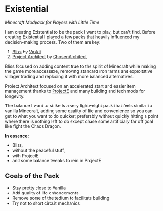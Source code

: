 # Existential
 _Minecraft Modpack for Players with Little Time_

I am creating Existential to be the pack I want to play, but can't find. Before
creating Existential I played a few packs that heavily influenced my
decision-making process. Two of them are key:

1. [Bliss](https://www.curseforge.com/minecraft/modpacks/bliss) by [Vazkii](https://www.curseforge.com/members/vazkii)
2. [Project Architect](https://www.curseforge.com/minecraft/modpacks/project-architect) by [ChosenArchitect](https://www.youtube.com/ChosenArchitect)

Bliss focused on adding content true to the spirit of Minecraft while making the
game more accessible, removing standard iron farms and exploitative villager
trading and replacing it with more balanced alternatives.

Project Architect focused on an accelerated start and easier item management
thanks to [ProjectE](https://www.curseforge.com/minecraft/mc-mods/projecte) and
many building and tech mods for longevity.

The balance I want to strike is a very lightweight pack that feels similar to
vanilla Minecraft, adding some quality of life and convenience so you can get to
what you want to do quicker; preferably without quickly hitting a point where
there is nothing left to do except chase some artificially far off goal like
fight the Chaos Dragon.

**In essence:**

- Bliss,
- without the peaceful stuff,
- with ProjectE
- and some balance tweaks to rein in ProjectE

## Goals of the Pack

- Stay pretty close to Vanilla
- Add quality of life enhancements
- Remove some of the tedium to facilitate building
- Try not to short circuit mechanics
